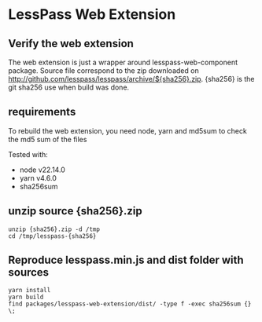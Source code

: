 # LessPass Web Extension

## Verify the web extension

The web extension is just a wrapper around lesspass-web-component package.
Source file correspond to the zip downloaded on http://github.com/lesspass/lesspass/archive/${sha256}.zip.
{sha256} is the git sha256 use when build was done.

## requirements

To rebuild the web extension, you need node, yarn and md5sum to check the md5 sum of the files

Tested with:

 * node v22.14.0
 * yarn v4.6.0
 * sha256sum

## unzip source {sha256}.zip

    unzip {sha256}.zip -d /tmp
    cd /tmp/lesspass-{sha256}

## Reproduce lesspass.min.js and dist folder with sources

    yarn install
    yarn build
    find packages/lesspass-web-extension/dist/ -type f -exec sha256sum {} \;
